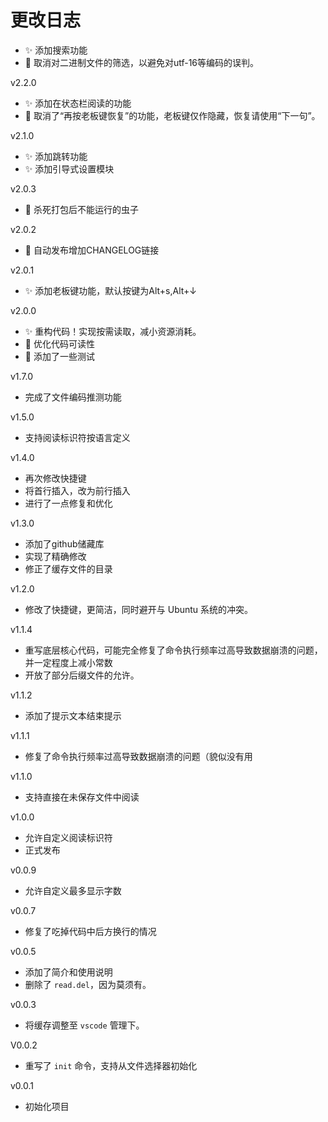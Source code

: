 # 更改日志

- ✨ 添加搜索功能
- 🐛 取消对二进制文件的筛选，以避免对utf-16等编码的误判。

v2.2.0
- ✨ 添加在状态栏阅读的功能
- 🍻 取消了“再按老板键恢复”的功能，老板键仅作隐藏，恢复请使用“下一句”。

v2.1.0
- ✨ 添加跳转功能
- ✨ 添加引导式设置模块

v2.0.3
- 🐛 杀死打包后不能运行的虫子

v2.0.2
- 🚀 自动发布增加CHANGELOG链接

v2.0.1
- ✨ 添加老板键功能，默认按键为Alt+s,Alt+↓

v2.0.0
- ✨ 重构代码！实现按需读取，减小资源消耗。
- 🎨 优化代码可读性
- 🧪 添加了一些测试

v1.7.0

- 完成了文件编码推测功能

v1.5.0

- 支持阅读标识符按语言定义

v1.4.0

- 再次修改快捷键
- 将首行插入，改为前行插入
- 进行了一点修复和优化

v1.3.0

- 添加了github储藏库
- 实现了精确修改
- 修正了缓存文件的目录

v1.2.0

- 修改了快捷键，更简洁，同时避开与 Ubuntu 系统的冲突。

v1.1.4
- 重写底层核心代码，可能完全修复了命令执行频率过高导致数据崩溃的问题，并一定程度上减小常数
- 开放了部分后缀文件的允许。

v1.1.2
- 添加了提示文本结束提示

v1.1.1
- 修复了命令执行频率过高导致数据崩溃的问题（貌似没有用

v1.1.0
- 支持直接在未保存文件中阅读

v1.0.0
- 允许自定义阅读标识符
- 正式发布

v0.0.9
- 允许自定义最多显示字数

v0.0.7
- 修复了吃掉代码中后方换行的情况

v0.0.5
- 添加了简介和使用说明
- 删除了 `read.del`，因为莫须有。

v0.0.3
- 将缓存调整至 `vscode` 管理下。

V0.0.2
- 重写了 `init` 命令，支持从文件选择器初始化

v0.0.1
- 初始化项目
